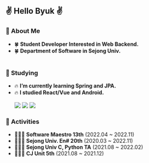 ## ✌️ Hello Byuk ✌️


### 🤗 About Me
- 🍀 **Student Developer Interested in Web Backend.**<br/>
- 🍀 **Department of Software in Sejong Univ.**<br/><br/>

### 🤗 Studying
- 🔥 **I’m currently learning Spring and JPA.** <br/>
- 🔥 **I studied React/Vue and Android.**<br/><br/>
<img src="https://img.shields.io/badge/Java-007396?style=flat-square&logo=Java&logoColor=white"/></a>
<img src="https://img.shields.io/badge/Spring-6DB33F?style=flat-square&logo=Spring&logoColor=white"/></a>
<img src="https://img.shields.io/badge/JPA-6DB33F?style=flat-square&logo=Spring&logoColor=white"/></a>

### 🤗 Activities
- 👨‍👧‍👦  **Software Maestro 13th** (2022.04 ~ 2022.11) </br>
- 👨‍👧‍👦  **Sejong Univ. En# 20th** (2020.03 ~ 2022.11) </br>
- 👨‍👧‍👦  **Sejong Univ C, Python TA** (2021.08 ~ 2022.02) </br>
- 👨‍👧‍👦  **CJ Unit 5th** (2021.08 ~ 2021.12) </br>
